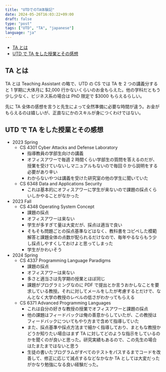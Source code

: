 ```yaml
---
title: "UTDでのTA体験記"
date: 2024-05-26T16:03:22+09:00
draft: false
type: "post"
tags: ["UTD", "TA", "japanese"]
language: "ja"
---
```


<!-- TOC -->

- [TA とは](#ta-とは)
- [UTD で TA をした授業とその感想](#utd-で-ta-をした授業とその感想)

<!-- /TOC -->

## TA とは

TA とは Teaching Assistant の略で、UTD の CS では TA を 2 つの講義分すると 1 学期に大体月に $2,000 行かないくらいのお金もらえた。他の学科だともう少し少なく、ビジネス系の場合は PhD 限定で $3000 もらえるらしい。

先に TA 全体の感想を言うと先生によって全然準備に必要な時間が違う。お金がもらえるのは嬉しいが、正直なにかのスキルが身につくわけではない。

## UTD で TA をした授業とその感想

- 2023 Spring
  - CS 4301 Cyber Attacks and Defense Laboratory
    - 指導教員の学部生向けの講義
    - オフィスアワーで毎週 2 時間くらい学部生の質問を答えるのだが、授業を受けていないしマニュアルもないので毎回 0 から説明をする必要があり辛い
    - わからないやつは講義を受けた研究室の他の学生に聞いていた
  - CS 6348 Data and Applications Security
    - これは基本的にオフィスアワーに学生が来ないので課題の採点くらいしかやることがなかった
- 2023 Fall
  - CS 4348 Operating System Concept
    - 課題の採点
    - オフィスアワーは来ない
    - 学生が多すぎて量は大変だが、採点は適当で良い
    - そもそも問題ごとの採点基準などはなく、教科書をコピペした模範解答と課題全体の点数が配られるだけなので、毎年やるならもう少し採点しやすくしておけよと思ってしまった
    - 学生がかわいそう
- 2024 Spring
  - CS 4337 Programming Language Paradigms
    - 課題の採点
    - オフィスアワーは来ない
    - 多さと適当さは先学期の授業とほぼ同じ
    - 課題がプログラミングなのに PDF で提出とか言うおかしなことを要求している教授。それに対してメールをしたが考慮するとだけで、なんとなく大学の教授のレベルの低さがわかってもらえる
  - CS 6371 Advanced Programming Languages
    - これは自分の好きな教授の授業でオフィスアワーと課題の採点
    - 他の課題はフィードバックは俺の善意からしていたが、この教授はフィードバックについてもやり方まで含めて指導していた
    - また、採点基準や採点方法まで細かく指導しており、まともな教授かどうか知りたい場合はまず TA に対してどのような指示をしているのかを聞くのが良いと思った。研究実績もあるので、この先生の場合はたまたまではないと思う
    - 生徒の書いたプログラムがすべてのテストをパスするまでコードを改善して、修正に応じて減点するなどなかなか TA としては大変だったがかなり勉強になる良い経験だった。
